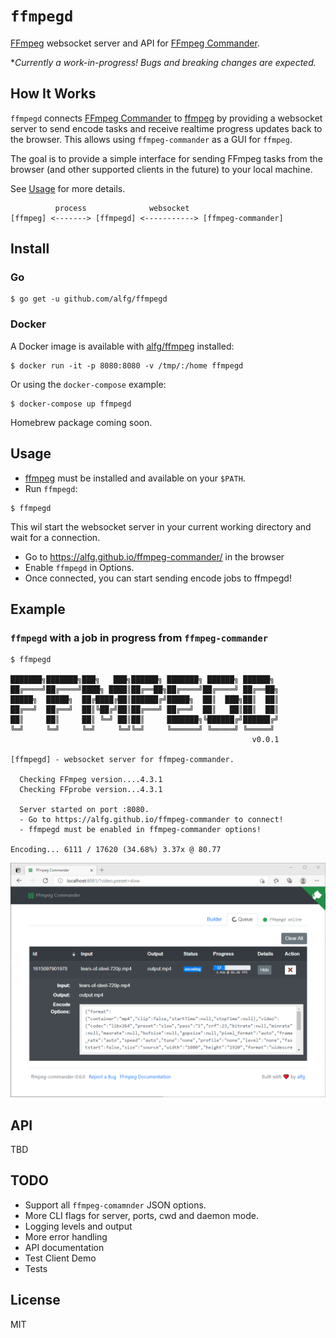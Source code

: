 # `ffmpegd`
[FFmpeg](https://www.ffmpeg.org/) websocket server and API for [FFmpeg Commander](https://alfg.github.io/ffmpeg-commander).

**Currently a work-in-progress! Bugs and breaking changes are expected.*

## How It Works
`ffmpegd` connects [FFmpeg Commander](https://alfg.github.io/ffmpeg-commander) to [ffmpeg](https://www.ffmpeg.org/) by providing a websocket server to send encode tasks and receive realtime progress updates back to the browser. This allows using `ffmpeg-commander` as a GUI for `ffmpeg`.

The goal is to provide a simple interface for sending FFmpeg tasks from the browser (and other supported clients in the future) to your local machine.

See [Usage](#Usage) for more details.

```
          process              websocket
[ffmpeg] <-------> [ffmpegd] <-----------> [ffmpeg-commander]
```

## Install
### Go
```
$ go get -u github.com/alfg/ffmpegd
```

### Docker
A Docker image is available with [alfg/ffmpeg](https://github.com/alfg/docker-ffmpeg) installed:

```
$ docker run -it -p 8080:8080 -v /tmp/:/home ffmpegd
```

Or using the `docker-compose` example:
```
$ docker-compose up ffmpegd
```

Homebrew package coming soon.

## Usage
* [ffmpeg](https://www.ffmpeg.org/download.html) must be installed and available on your `$PATH`.
* Run `ffmpegd`:
```
$ ffmpegd
```

This wil start the websocket server in your current working directory and wait for a connection.

* Go to https://alfg.github.io/ffmpeg-commander/ in the browser
* Enable `ffmpegd` in Options.
* Once connected, you can start sending encode jobs to ffmpegd!

## Example
### `ffmpegd` with a job in progress from `ffmpeg-commander`
```
$ ffmpegd

███████╗███████╗███╗   ███╗██████╗ ███████╗ ██████╗ ██████╗
██╔════╝██╔════╝████╗ ████║██╔══██╗██╔════╝██╔════╝ ██╔══██╗
█████╗  █████╗  ██╔████╔██║██████╔╝█████╗  ██║  ███╗██║  ██║
██╔══╝  ██╔══╝  ██║╚██╔╝██║██╔═══╝ ██╔══╝  ██║   ██║██║  ██║
██║     ██║     ██║ ╚═╝ ██║██║     ███████╗╚██████╔╝██████╔╝
╚═╝     ╚═╝     ╚═╝     ╚═╝╚═╝     ╚══════╝ ╚═════╝ ╚═════╝
                                                      v0.0.1

[ffmpegd] - websocket server for ffmpeg-commander.

  Checking FFmpeg version....4.3.1
  Checking FFprobe version...4.3.1

  Server started on port :8080.
  - Go to https://alfg.github.io/ffmpeg-commander to connect!
  - ffmpegd must be enabled in ffmpeg-commander options!

Encoding... 6111 / 17620 (34.68%) 3.37x @ 80.77
```
![ffmpeg-commander](screenshot.png)

## API
TBD

## TODO
* Support all `ffmpeg-comamnder` JSON options.
* More CLI flags for server, ports, cwd and daemon mode.
* Logging levels and output
* More error handling
* API documentation
* Test Client Demo
* Tests

## License
MIT
